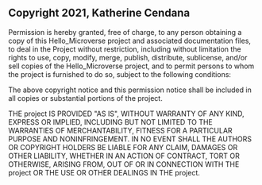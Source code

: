 ## Copyright 2021, Katherine Cendana



Permission is hereby granted, free of charge, to any person obtaining a copy of this Hello_Microverse project and associated documentation files, to deal in the Project without restriction, including without limitation the rights to use, copy, modify, merge, publish, distribute, sublicense, and/or sell copies of the Hello_Microverse project, and to permit persons to whom the project is furnished to do so, subject to the following conditions:

The above copyright notice and this permission notice shall be included in all copies or substantial portions of the project.

THE project IS PROVIDED "AS IS", WITHOUT WARRANTY OF ANY KIND, EXPRESS OR IMPLIED, INCLUDING BUT NOT LIMITED TO THE WARRANTIES OF MERCHANTABILITY, FITNESS FOR A PARTICULAR PURPOSE AND NONINFRINGEMENT. IN NO EVENT SHALL THE AUTHORS OR COPYRIGHT HOLDERS BE LIABLE FOR ANY CLAIM, DAMAGES OR OTHER LIABILITY, WHETHER IN AN ACTION OF CONTRACT, TORT OR OTHERWISE, ARISING FROM, OUT OF OR IN CONNECTION WITH THE project OR THE USE OR OTHER DEALINGS IN THE project.
